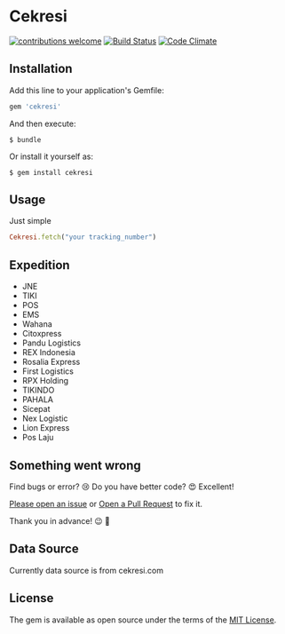 # Cekresi
[![contributions welcome](https://img.shields.io/badge/contributions-welcome-brightgreen.svg?style=flat)](https://github.com/ipanardian/cekresi-cli/issues)
[![Build Status](https://travis-ci.org/madaarya/cekresi.svg?branch=master)](https://travis-ci.org/madaarya/cekresi)
[![Code Climate](https://codeclimate.com/github/madaarya/cekresi/badges/gpa.svg)](https://codeclimate.com/github/madaarya/cekresi)

## Installation

Add this line to your application's Gemfile:

```ruby
gem 'cekresi'
```

And then execute:

    $ bundle

Or install it yourself as:

    $ gem install cekresi

## Usage

Just simple
```ruby
Cekresi.fetch("your tracking_number")
```

## Expedition
* JNE
* TIKI
* POS
* EMS
* Wahana
* Citoxpress
* Pandu Logistics
* REX Indonesia
* Rosalia Express
* First Logistics
* RPX Holding
* TIKINDO
* PAHALA
* Sicepat
* Nex Logistic
* Lion Express
* Pos Laju

## Something went wrong

Find bugs or error? :cry: Do you have better code? :heart_eyes:  Excellent!

[Please open an issue](https://github.com/madaarya/cekresi/issues/new) or [Open a Pull Request](https://github.com/madaarya/cekresi/pulls) to fix it.

Thank you in advance! :wink: :beer:

## Data Source
Currently data source is from cekresi.com

## License
The gem is available as open source under the terms of the [MIT License](http://opensource.org/licenses/MIT).

